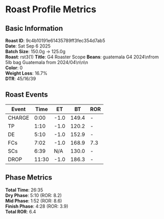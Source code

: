 # Roast Profile Metrics

## Basic Information
**Roast ID**: 9c4b10191e61435789ff3fec354d7ab5  
**Date**: Sat Sep 6 2025  
**Batch Size**: 150.0g → 125.0g  
**Roast**: rst3(1)
**Title**: G4 Roaster Scope
**Beans**: guatemala G4 2024\nfrom 5lb bag Guatemala from 2024/04\n\n\n  
**Color**: 0  
**Weight Loss**: 16.7%  
**DTR**: 45/16/39  

## Roast Events

| Event | Time | ET | BT | ROR |
|-------|------|----|----|-----|
| CHARGE | 0:00 | -1.0 | 149.4 | - |
| TP | 1:10 | -1.0 | 120.2 | - |
| DE | 5:10 | -1.0 | 152.9 | - |
| FCs | 7:02 | -1.0 | 168.9 | 7.3 |
| SCs | 6:39 | N/A | 130.0 | - |
| DROP | 11:30 | -1.0 | 186.3 | - |

## Phase Metrics
**Total Time**: 26:35  
**Dry Phase**: 5:10 (ROR: 8.2)  
**Mid Phase**: 1:52 (ROR: 8.6)  
**Finish Phase**: 4:28 (ROR: 3.9)  
**Total ROR**: 6.4  
